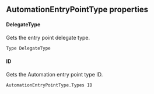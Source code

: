 ## AutomationEntryPointType properties

#### DelegateType

Gets the entry point delegate type.

```txt
Type DelegateType
```

#### ID

Gets the Automation entry point type ID.

```txt
AutomationEntryPointType.Types ID
```
